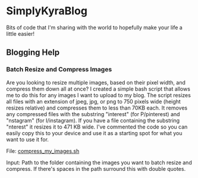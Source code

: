# SimplyKyraBlog
Bits of code that I'm sharing with the world to hopefully make your life a little easier!

## Blogging Help

### Batch Resize and Compress Images

Are you looking to resize multiple images, based on their pixel width, and compress them down all 
at once? I created a simple bash script that allows me to do this for any images I want to upload 
to my blog. The script resizes all files with an extension of jpeg, jpg, or png to 750 pixels wide (height 
resizes relative) and compresses them to less than 70KB each. It removes any compressed files 
with the substring "interest" (for P/pinterest) and "nstagram" (for I/instagram). If you have a 
file containing the substring "nterest" it resizes it to 471 KB wide. I've commented the code so 
you can easily copy this to your device and use it as a starting spot for what you want to use it 
for. 

File: [compress_my_images.sh](https://github.com/SimplyKyra/SimplyKyraBlog/blob/main/compress_my_images.sh)

Input: Path to the folder containing the images you want to batch resize and compress. If there's 
spaces in the path surround this with double quotes.

